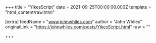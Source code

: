 
+++
title = "YikesScript"
date = 2021-09-25T00:00:00.000Z
template = "html_content/raw.html"

[extra]
feedName = "www.johnwhiles.com"
author = "John Whiles"
originalLink = "https://johnwhiles.com/posts/YikesScript.html"
raw = ""

+++

